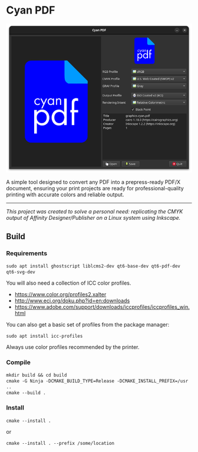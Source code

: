 # Cyan PDF

![Screenshot](docs/screenshot.png)

A simple tool designed to convert any PDF into a prepress-ready PDF/X document, ensuring your print projects are ready for professional-quality printing with accurate colors and reliable output.

---

*This project was created to solve a personal need: replicating the CMYK output of Affinity Designer/Publisher on a Linux system using Inkscape.*

## Build

### Requirements

```
sudo apt install ghostscript liblcms2-dev qt6-base-dev qt6-pdf-dev qt6-svg-dev
```

You will also need a collection of ICC color profiles.

* https://www.color.org/profiles2.xalter
* http://www.eci.org/doku.php?id=en:downloads
* https://www.adobe.com/support/downloads/iccprofiles/iccprofiles_win.html

You can also get a basic set of profiles from the package manager:

```
sudo apt install icc-profiles
```

Always use color profiles recommended by the printer.

### Compile

```
mkdir build && cd build 
cmake -G Ninja -DCMAKE_BUILD_TYPE=Release -DCMAKE_INSTALL_PREFIX=/usr ..
cmake --build .
```

### Install


```
cmake --install .
```

or

```
cmake --install . --prefix /some/location
```
